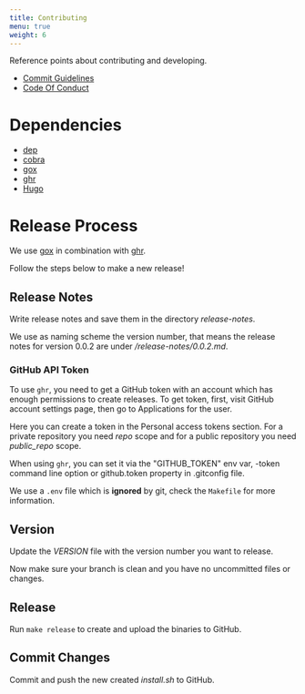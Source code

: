```yaml
---
title: Contributing
menu: true
weight: 6
---
```


Reference points about contributing and developing.

- [Commit Guidelines](https://rakpart.testthedocs.org/commit-guidelines.html)
- [Code Of Conduct](https://rakpart.testthedocs.org/code-of-conduct.html)

# Dependencies

- [dep](https://github.com/golang/dep/)
- [cobra](https://github.com/spf13/cobra)
- [gox](https://github.com/mitchellh/gox)
- [ghr](https://github.com/tcnksm/ghr/)
- [Hugo](https://gohugo.io/)

# Release Process

We use [gox](https://github.com/mitchellh/gox)  in combination with [ghr](https://github.com/tcnksm/ghr/).

Follow the steps below to make a new release!

## Release Notes

Write release notes and save them in the directory *release-notes*.

We use as naming scheme the version number, that means the release notes for version 0.0.2 are under
*/release-notes/0.0.2.md*.

### GitHub API Token

To use ``ghr``, you need to get a GitHub token with an account which has enough permissions to create releases.
To get token, first, visit GitHub account settings page, then go to Applications for the user.

Here you can create a token in the Personal access tokens section.
For a private repository you need *repo* scope and for a public repository you need *public_repo* scope.

When using ``ghr``, you can set it via the "GITHUB_TOKEN" env var, -token command line option or github.token property in .gitconfig file.

We use a ``.env`` file which is **ignored** by git, check the ``Makefile`` for more information.

## Version

Update the *VERSION* file with the version number you want to release.

Now make sure your branch is clean and you have no uncommitted files or changes.

## Release

Run ``make release`` to create and upload the binaries to GitHub.

## Commit Changes

Commit and push the new created *install.sh* to GitHub.
